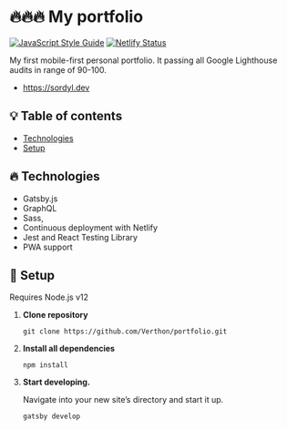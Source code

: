 # 🔥🔥🔥 My portfolio

[![JavaScript Style Guide](https://img.shields.io/badge/code_style-standard-brightgreen.svg)](https://standardjs.com)
[![Netlify Status](https://api.netlify.com/api/v1/badges/d82d4cdf-5fd1-4456-b669-986592856739/deploy-status)](https://app.netlify.com/sites/sordyl/deploys)

My first mobile-first personal portfolio. It passing all Google Lighthouse audits in range of 90-100.

- https://sordyl.dev

## 💡 Table of contents

- [Technologies](#technologies)
- [Setup](#setup)

## 🔥 Technologies

- Gatsby.js
- GraphQL
- Sass,
- Continuous deployment with Netlify
- Jest and React Testing Library
- PWA support

## 🚀 Setup

Requires Node.js v12

1. **Clone repository**
   ```shell
   git clone https://github.com/Verthon/portfolio.git
   ```
2. **Install all dependencies**
   ```shell
   npm install
   ```
3. **Start developing.**

   Navigate into your new site’s directory and start it up.

   ```shell
   gatsby develop
   ```
